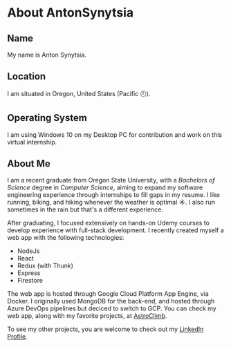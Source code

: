 # About AntonSynytsia

## Name
My name is Anton Synytsia.

## Location
I am situated in Oregon, United States (Pacific :clock8:).

## Operating System
I am using Windows 10 on my Desktop PC for contribution and work on this virtual internship.

## About Me
I am a recent graduate from Oregon State University, with a *Bachelors of Science* degree in *Computer Science*, aiming to expand my software engineering experience through internships to fill gaps in my resume. I like running, biking, and hiking whenever the weather is optimal :sunny:. I also run sometimes in the rain but that's a different experience.

After graduating, I focused extensively on hands-on Udemy courses to develop experience with full-stack development. I recently created myself a web app with the following technologies:
* NodeJs
* React
* Redux (with Thunk)
* Express
* Firestore

The web app is hosted through Google Cloud Platform App Engine, via Docker. I originally used MongoDB for the back-end, and hosted through Azure DevOps pipelines but deciced to switch to GCP. You can check my web app, along with my favorite projects, at [AstroClimb](https://astroclimb.appspot.com/).

To see my other projects, you are welcome to check out my [LinkedIn Profile](https://www.linkedin.com/in/anton-synytsia-5a1422170).

